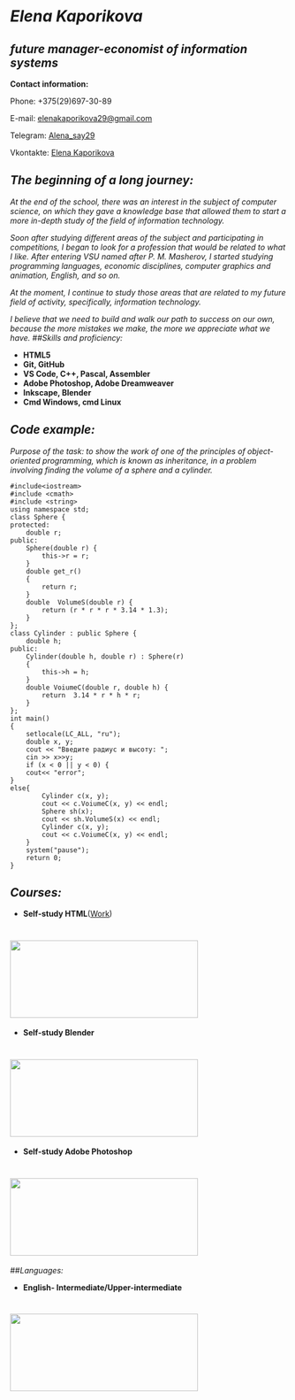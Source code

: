 # ***Elena Kaporikova***
## *future manager-economist of information systems*
**Contact information:**

Phone: +375(29)697-30-89

E-mail: elenakaporikova29@gmail.com

Telegram: [Alena_say29](https://web.telegram.org/z/)

Vkontakte: [Elena Kaporikova](https://vk.com/id285859304)

## *The beginning of a long journey:*

*At the end of the school, there was an interest in the subject of computer science, on which they gave a knowledge base that allowed them to start a more in-depth study of the field of information technology.*

*Soon after studying different areas of the subject and participating in competitions, I began to look for a profession that would be related to what I like. After entering VSU named after P. M. Masherov, I started studying programming languages, economic disciplines, computer graphics and animation, English, and so on.*

*At the moment, I continue to study those areas that are related to my future field of activity, specifically, information technology.*

*I believe that we need to build and walk our path to success on our own, because the more mistakes we make, the more we appreciate what we have.*
##*Skills and proficiency:*
* **HTML5**
* **Git, GitHub**
* **VS Code, C++, Pascal, Assembler**
* **Adobe Photoshop, Adobe Dreamweaver**
* **Inkscape, Blender**
* **Cmd Windows, cmd Linux**
## *Code example:*
*Purpose of the task: to show the work of one of the principles of object-oriented programming, which is known as inheritance, in a problem involving finding the volume of a sphere and a cylinder.*
```
#include<iostream>
#include <cmath> 
#include <string>
using namespace std;
class Sphere {
protected:
	double r;
public:
	Sphere(double r) {
		this->r = r;
	}
	double get_r()
	{
		return r;
	}
	double  VolumeS(double r) {
		return (r * r * r * 3.14 * 1.3);
	}
};
class Cylinder : public Sphere {
	double h;
public:
	Cylinder(double h, double r) : Sphere(r)
	{
		this->h = h;
	}
	double VoiumeC(double r, double h) {
		return  3.14 * r * h * r;
	}
};
int main()
{
	setlocale(LC_ALL, "ru");
	double x, y;
	cout << "Введите радиус и высоту: ";
	cin >> x>>y;
	if (x < 0 || y < 0) {
	cout<< "error";
}
else{
		Cylinder c(x, y);
		cout << c.VoiumeC(x, y) << endl;
		Sphere sh(x);
		cout << sh.VolumeS(x) << endl;
		Cylinder c(x, y);
		cout << c.VoiumeC(x, y) << endl;
	}
	system("pause");
	return 0;
}
```
## *Courses:*
* **Self-study HTML**([Work](https://github.com/Elena2906/HTML/blob/main/HTML))
# <img src="https://user-images.githubusercontent.com/102890678/161447810-cfee08c3-fa6a-4482-95e6-e894124e5d78.png" width="340" height="140" />
* **Self-study Blender**
# <img src="https://user-images.githubusercontent.com/102890678/161447989-1d161247-1cf4-49e9-89c4-cac137c2efe1.png" width="340" height="140" />
* **Self-study Adobe Photoshop**
# <img src="https://user-images.githubusercontent.com/102890678/161448392-ad1197f7-12ff-4f17-ae31-2bcc77ff0fde.png" width="340" height="140" />
##*Languages:*
* **English- Intermediate/Upper-intermediate**
# <img src="https://user-images.githubusercontent.com/102890678/161447216-29a8e5c2-551e-4f15-b085-fbe6800f9414.png" width="340" height="140" />


